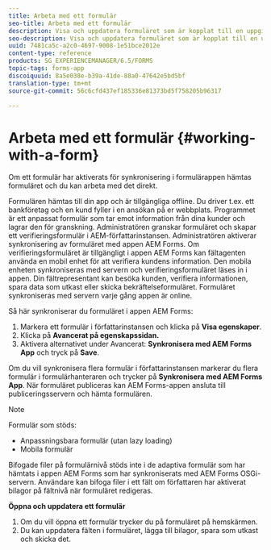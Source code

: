 ```yaml
---
title: Arbeta med ett formulär
seo-title: Arbeta med ett formulär
description: Visa och uppdatera formuläret som är kopplat till en uppgift eller startpunkt i appen AEM Forms
seo-description: Visa och uppdatera formuläret som är kopplat till en uppgift eller startpunkt i appen AEM Forms
uuid: 7481ca5c-a2c0-4697-9008-1e51bce2012e
content-type: reference
products: SG_EXPERIENCEMANAGER/6.5/FORMS
topic-tags: forms-app
discoiquuid: 8a5e038e-b39a-41de-88a0-47642e5bd5bf
translation-type: tm+mt
source-git-commit: 56c6cfd437ef185336e81373bd5f758205b96317

---
```



# Arbeta med ett formulär {#working-with-a-form}

Om ett formulär har aktiverats för synkronisering i formulärappen hämtas formuläret och du kan arbeta med det direkt.

Formulären hämtas till din app och är tillgängliga offline. Du driver t.ex. ett bankföretag och en kund fyller i en ansökan på er webbplats. Programmet är ett anpassat formulär som tar emot information från dina kunder och lagrar den för granskning. Administratören granskar formuläret och skapar ett verifieringsformulär i AEM-författarinstansen. Administratören aktiverar synkronisering av formuläret med appen AEM Forms. Om verifieringsformuläret är tillgängligt i appen AEM Forms kan fältagenten använda en mobil enhet för att verifiera kundens information. Den mobila enheten synkroniseras med servern och verifieringsformuläret läses in i appen. Din fältrepresentant kan besöka kunden, verifiera informationen, spara data som utkast eller skicka bekräftelseformuläret. Formuläret synkroniseras med servern varje gång appen är online.

Så här synkroniserar du formuläret i appen AEM Forms:

1. Markera ett formulär i författarinstansen och klicka på **Visa egenskaper**.
1. Klicka på **Avancerat på egenskapssidan.**
1. Aktivera alternativet under Avancerat: **Synkronisera med AEM Forms App** och tryck på **Save**.

Om du vill synkronisera flera formulär i författarinstansen markerar du flera formulär i formulärhanteraren och trycker på **Synkronisera med AEM Forms App**. När formuläret publiceras kan AEM Forms-appen ansluta till publiceringsservern och hämta formulären.

>[!NOTE]
>
>Formulär som stöds:
>
>* Anpassningsbara formulär (utan lazy loading)
>* Mobila formulär
>
>
Bifogade filer på formulärnivå stöds inte i de adaptiva formulär som har hämtats i appen AEM Forms som har synkroniserats med AEM Forms OSGi-servern. Användare kan bifoga filer i ett fält om författaren har aktiverat bilagor på fältnivå när formuläret redigeras.

**Öppna och uppdatera ett formulär**

1. Om du vill öppna ett formulär trycker du på formuläret på hemskärmen.
1. Du kan uppdatera fälten i formuläret, lägga till bilagor, spara som utkast och skicka det.
